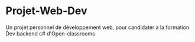 # Projet-Web-Dev
Un projet personnel de développement web, pour candidater à la formation Dev backend c# d'Open-classrooms
